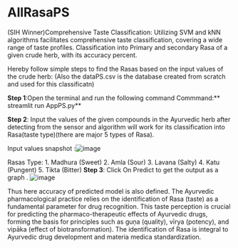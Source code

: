 # AllRasaPS
(SIH Winner)Comprehensive Taste Classification: Utilizing SVM and kNN algorithms facilitates comprehensive taste classification, covering a wide range of taste profiles. Classification into Primary and secondary Rasa of a given crude herb, with its accuracy percent.


Hereby follow simple steps to find the Rasas based on the input values of the crude herb:
(Also the dataPS.csv is the database created from scratch and used for this classificatn)

**Step 1**:Open the terminal and run the following command
           Commmand:** streamlit run AppPS.py**

**Step 2**: Input the values of the given compounds in the Ayurvedic herb after detecting from the sensor and algorithm will work for its classification into Rasa(taste type)(there are major 5 types of Rasa).


Input values snapshot :![image](https://github.com/vaishnavibhavsar1510/AllRasaPS/assets/111491441/a79e704b-eaa6-45e3-932e-85aa8e5e854b)

Rasas Type: 1. Madhura (Sweet)
            2. Amla (Sour)
            3. Lavana (Salty)
            4. Katu (Pungent)
            5. Tikta (Bitter)
**Step 3**: Click On Predict to get the output as a graph .
![image](https://github.com/vaishnavibhavsar1510/AllRasaPS/assets/111491441/1e499ca1-af2e-4ecf-b4cb-e8ef8bea52ff)

Thus here accuracy of predicted model is also defined.
 The Ayurvedic pharmacological practice relies on the identification of 
Rasa (taste) as a fundamental parameter for drug recognition. This taste perception is crucial 
for predicting the pharmaco-therapeutic effects of Ayurvedic drugs, forming the basis for 
principles such as guṇa (quality), vīrya (potency), and vipāka (effect of biotransformation). The 
identification of Rasa is integral to Ayurvedic drug development and materia medica 
standardization.


            
